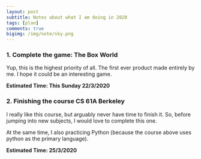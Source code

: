 ```yaml
---
layout: post
subtitle: Notes about what I am doing in 2020
tags: [plan]
comments: true
bigimg: /img/note/sky.png
---
```

### 1. Complete the game: The Box World  
Yup, this is the highest priority of all. The first ever product made entirely by me. I hope it could be an interesting game.

**Estimated Time: This Sunday 22/3/2020**

### 2. Finishing the course CS 61A Berkeley  
I really like this course, but arguably never have time to finish it. So, before jumping into new subjects, I would love to complete this one.  

At the same time, I also practicing Python (because the course above uses python as the primary language).

**Estimated Time: 25/3/2020**


